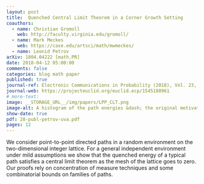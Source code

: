 ```yaml
---
layout: post
title:  Quenched Central Limit Theorem in a Corner Growth Setting
coauthors: 
  - name: Christian Gromoll
    web: http://faculty.virginia.edu/gromoll/
  - name: Mark Meckes
    web: https://case.edu/artsci/math/mwmeckes/
  - name: Leonid Petrov
arXiv: 1804.04222 [math.PR]
date: 2018-04-12 05:00:00
comments: false
categories: blog math paper
published: true
journal-ref: Electronic Communications in Probability (2018), Vol. 23, paper no. 101, 1-12
journal-web: https://projecteuclid.org/euclid.ecp/1545188961
# more-text:
image: __STORAGE_URL__/img/papers/LPP_CLT.png
image-alt: A histogram of the path energies &dash; the original motivation for the work
show-date: true
pdf: 28-publ-petrov-uva.pdf
pages: 12
---
```


We consider point-to-point directed paths in a random environment on the
two-dimensional integer lattice. For a general independent environment under
mild assumptions we show that the quenched energy of a typical path satisfies a
central limit theorem as the mesh of the lattice goes to zero. Our proofs rely
on concentration of measure techniques and some combinatorial bounds on
families of paths.
